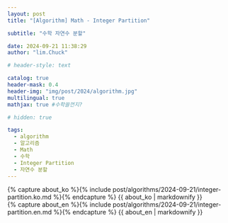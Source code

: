 ```yaml
---
layout: post
title: "[Algorithm] Math - Integer Partition"

subtitle: "수학 자연수 분할"

date: 2024-09-21 11:38:29
author: "lim.Chuck"

# header-style: text

catalog: true
header-mask: 0.4
header-img: "img/post/2024/algorithm.jpg"
multilingual: true
mathjax: true #수학쓸껀지?

# hidden: true

tags:
  - algorithm
  - 알고리즘
  - Math
  - 수학
  - Integer Partition
  - 자연수 분할
---
```


<div class="ko post-container">
    {% capture about_ko %}{% include post/algorithms/2024-09-21/integer-partition.ko.md %}{% endcapture %}
    {{ about_ko | markdownify }}
</div>
<div class="en post-container">
    {% capture about_en %}{% include post/algorithms/2024-09-21/integer-partition.en.md %}{% endcapture %}
    {{ about_en | markdownify }}
</div>
